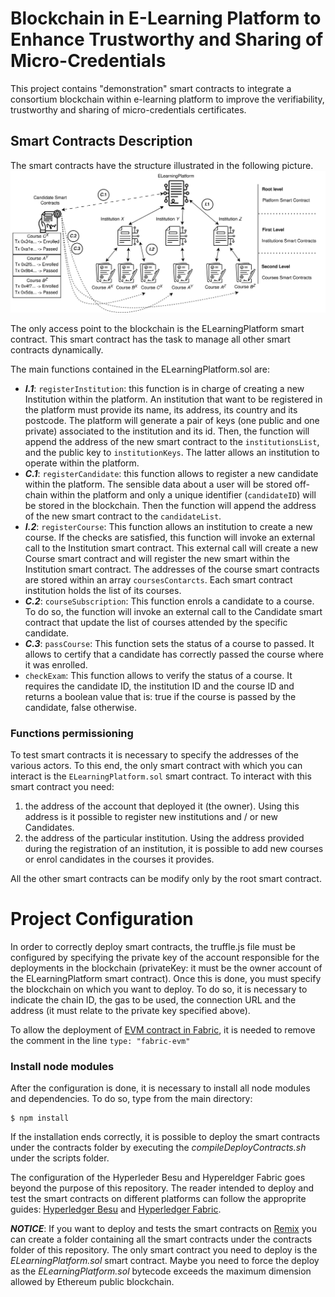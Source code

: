 # Blockchain in E-Learning Platform to Enhance Trustworthy and Sharing of Micro-Credentials

This project contains "demonstration" smart contracts to integrate a consortium blockchain within e-learning platform to improve the verifiability, trustworthy and sharing of micro-credentials certificates.

## Smart Contracts Description

The smart contracts have the structure illustrated in the following picture.
![alt text](https://github.com/alessandrobigiotti/micro-credentials-smart-contracts/blob/main/img/smartcontracttree.png?raw=true)

The only access point to the blockchain is the ELearningPlatform smart contract. This smart contract has the task to manage all other smart contracts dynamically.

The main functions contained in the ELearningPlatform.sol are:
- ***I.1***: ```registerInstitution```: this function is in charge of creating a new Institution within the platform. An institution that want to be registered in the platform must provide its name, its address, its country and its  postcode. The platform will generate a pair of keys (one public and one private) associated to the institution and its id. Then, the function will append the address of the new smart contract to the ```institutionsList```, and the public key to ```institutionKeys```. The latter allows an institution to operate within the platform.
- ***C.1***: ```registerCandidate```: this function allows to register a new candidate within the platform. The sensible data about a user will be stored off-chain within the platform and only a unique identifier (```candidateID```) will be stored in the blockchain. Then the function will append the address of the new smart contract to the ```candidateList```.
- ***I.2***: ```registerCourse```: This function allows an institution to create a new course. If the checks are satisfied, this function will invoke an external call to the Institution smart contract. This external call will create a new Course smart contract and will register the new smart within the Institution smart contract. The addresses of the course smart contracts are stored within an array ```coursesContarcts```. Each smart contract institution holds the list of its courses.
- ***C.2***: ```courseSubscription```: This function enrols a candidate to a course. To do so, the function will invoke an external call to the Candidate smart contract that update the list of courses attended by the specific candidate.
- ***C.3***: ```passCourse```: This function sets the status of a course to passed. It allows to certify that a candidate has correctly passed the course where it was enrolled.
- ```checkExam```: This function allows to verify the status of a course. It requires the candidate ID, the institution ID and the course ID and returns a boolean value that is: true if the course is passed by the candidate, false otherwise.

### Functions permissioning

To test smart contracts it is necessary to specify the addresses of the various actors. To this end, the only smart contract with which you can interact is the ```ELearningPlatform.sol``` smart contract. To interact with this smart contract you need:
  1. the address of the account that deployed it (the owner). Using this address is it possible to register new institutions and / or new Candidates.
  2. the address of the particular institution. Using the address provided during the registration of an institution, it is possible to add new courses or enrol candidates in the courses it provides.

All the other smart contracts can be modify only by the root smart contract.
​


# Project Configuration

In order to correctly deploy smart contracts, the truffle.js file must be configured by specifying the private key of the account responsible for the deployments in the blockchain (privateKey: it must be the owner account of the ELearningPlatform smart contract). Once this is done, you must specify the blockchain on which you want to deploy. To do so, it is necessary to indicate the chain ID, the gas to be used, the connection URL and the address (it must relate to the private key specified above).

To allow the deployment of [EVM contract in Fabric](https://archive.trufflesuite.com/docs/truffle/how-to/distributed-ledger-support/hyperledger-evm/), it is needed to remove the comment in the line ```type: "fabric-evm"```

### Install node modules

After the configuration is done, it is necessary to install all node modules and dependencies. To do so, type from the main directory:
```
$ npm install
```
If the installation ends correctly, it is possible to deploy the smart contracts under the contracts folder by executing the *compileDeployContracts.sh* under the scripts folder.

The configuration of the Hyperleder Besu and Hypereldger Fabric goes beyond the purpose of this repository. The reader intended to deploy and test the smart contracts on different platforms can follow the approprite guides: [Hyperledger Besu](https://github.com/hyperledger/besu) and [Hyperledger Fabric](https://github.com/hyperledger-archives/fabric-chaincode-evm).


***NOTICE***: If you want to deploy and tests the smart contracts on [Remix](https://remix.ethereum.org) you can create a folder containing all the smart contracts under the contracts folder of this repository. The only smart contract you need to deploy is the *ELearningPlatform.sol* smart contract. Maybe you need to force the deploy as the *ELearningPlatform.sol* bytecode exceeds the maximum dimension allowed by Ethereum public blockchain.
